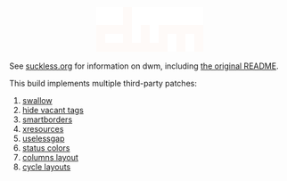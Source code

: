 <p align="center">
  <img src="dwm.png" />
</p>

See [suckless.org](dwm.suckless.org) for information on dwm, including [the original README](https://git.suckless.org/dwm/file/README.html).

This build implements multiple third-party patches:
1. [swallow](https://dwm.suckless.org/patches/swallow/)
2. [hide vacant tags](https://dwm.suckless.org/patches/hide_vacant_tags/)
3. [smartborders](https://dwm.suckless.org/patches/smartborders/)
4. [xresources](https://dwm.suckless.org/patches/xresources/)
5. [uselessgap](https://dwm.suckless.org/patches/uselessgap/)
6. [status colors](https://dwm.suckless.org/patches/statuscolors/)
7. [columns layout](https://dwm.suckless.org/patches/columns/)
8. [cycle layouts](https://dwm.suckless.org/patches/cyclelayouts/)

